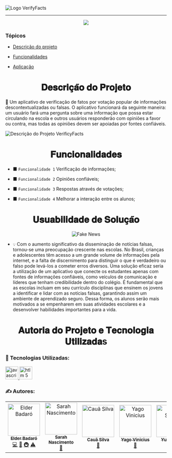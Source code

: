 ![Logo VerifyFacts](https://media.discordapp.net/attachments/817520258856386581/1104535914602041374/cooltext434993612318678.png)
<hr>

<p align="center">
   <img src="http://img.shields.io/static/v1?label=STATUS&message=EM%20DESENVOLVIMENTO&color=RED&style=for-the-badge" vitrinedev/>
</p>

### Tópicos 

- [Descrição do projeto](#𝐃𝐞𝐬𝐜𝐫𝐢𝐜̧𝐚̃𝐨-𝐝𝐨-𝐏𝐫𝐨𝐣𝐞𝐭𝐨)

- [Funcionalidades](#funcionalidades)

- [Aplicação](#aplicação)

<h1 align="center">𝐃𝐞𝐬𝐜𝐫𝐢𝐜̧𝐚̃𝐨 𝐝𝐨 𝐏𝐫𝐨𝐣𝐞𝐭𝐨</h1>

<p align="justify">

📖 Um aplicativo de verificação de fatos por votação popular de informações descontextualizadas ou falsas. O aplicativo funcionará da seguinte maneira: 
um usuário fará uma pergunta sobre uma informação que possa estar circulando na escola e outros usuários responderão com opiniões a favor ou contra, 
mas todas as opiniões devem ser apoiadas por fontes confiáveis.
 

![Descrição do Projeto VerificyFacts](https://storage.googleapis.com/gweb-uniblog-publish-prod/images/news.width-1300_FmjgacW.jpg)
</p>
  

<h1 align="center">𝐅𝐮𝐧𝐜𝐢𝐨𝐧𝐚𝐥𝐢𝐝𝐚𝐝𝐞𝐬</h1>

+ ■ `Funcionalidade 1` Verificação de informações;

+ ■ `Funcionalidade 2` Opiniões confiáveis;

+ ■ `Funcionalidade 3` Respostas através de votações;

+ ■ `Funcionalidade 4` Melhorar a interação entre os alunos;

<h1 align="center">𝐔𝐬𝐮𝐚𝐛𝐢𝐥𝐢𝐝𝐚𝐝𝐞 𝐝𝐞 𝐒𝐨𝐥𝐮𝐜̧𝐚̃𝐨</h1> 

<div align="center">

![Fake News](https://conteudo.imguol.com.br/c/noticias/d0/2023/04/29/tela-de-celular-escrita-fake-news-1682776958265_v2_4x3.jpg)

  </div>


 + `💡` Com o aumento significativo da disseminação de notícias falsas, tornou-se uma preocupação crescente nas escolas. No Brasil, crianças e adolescentes têm acesso a um grande volume de informações pela internet, e a falta de discernimento para distinguir o que é verdadeiro ou falso pode levá-los a cometer erros diversos. Uma solução eficaz seria a utilização de um aplicativo que conecte os estudantes apenas com fontes de informações confiáveis, como veículos de comunicação e líderes que tenham credibilidade dentro do colégio. É fundamental que as escolas incluam em seu currículo disciplinas que ensinem os jovens a identificar e lidar com as notícias falsas, garantindo assim um ambiente de aprendizado seguro. Dessa forma, os alunos serão mais motivados a se empenharem em suas atividades escolares e a desenvolver habilidades importantes para a vida.
  
<h1 align="center">𝐀𝐮𝐭𝐨𝐫𝐢𝐚 𝐝𝐨 𝐏𝐫𝐨𝐣𝐞𝐭𝐨 𝐞 𝐓𝐞𝐜𝐧𝐨𝐥𝐨𝐠𝐢𝐚 𝐔𝐭𝐢𝐥𝐢𝐳𝐚𝐝𝐚s</h1> 

### 💾 Tecnologias Utilizadas:

<a href="https://www.javascript.com/" target="_blank"> <img src="https://cdn.icon-icons.com/icons2/2108/PNG/512/javascript_icon_130900.png" alt="javascript" width="40" height="40"/> </a> 
<a href="https://html.spec.whatwg.org/multipage/" target="_blank"> <img src="https://cdn-icons-png.flaticon.com/512/919/919827.png" alt="htlm 5" width="40" height="40"/> </a> 

### ✍️ Autores: 
<table>
  <tbody>
    <tr>
      <td align="center"><a href="https://avatars.githubusercontent.com/u/130578013?v=4"><img src="https://avatars.githubusercontent.com/u/130578013?v=4?s=100" width="100px;" alt="Elder Badaró"/><br /><sub><b>Elder Badaró</b></sub></a><br /><a href="https://github.com/doutorwho" title="Código">💻</a> <a href="https://avatars.githubusercontent.com/u/130578013?v=4" title="Documentos">📖</a> <a href="#colégio" title="Infraestura (Construção, Planejamento, etc)">🚇</a> <a href="https://avatars.githubusercontent.com/u/130578013?v=4" title="Testes">⚠️</a></td>
       <td align="center"><a href="https://avatars.githubusercontent.com/u/131277418?v=4"><img src="https://avatars.githubusercontent.com/u/131277418?v=4?s=100" width="100px;" alt="Sarah Nascimento"/><br /><sub><b>Sarah Nascimento</b></sub></a><br /><a href="https://github.com/ncsttt" title="Documentos">📖</a></td>
       <td align="center"><a href="https://avatars.githubusercontent.com/u/130579253?v=4"><img src="https://avatars.githubusercontent.com/u/130579253?v=4?s=100" width="100px;" alt="Cauã Silva"/><br /><sub><b>Cauã Silva</b></sub></a><br /><a href="https://github.com/cauassilva" title="Documentos">📖</a></td>
<td align="center"><a href="https://avatars.githubusercontent.com/u/132069856?v=4"><img src="https://avatars.githubusercontent.com/u/132069856?v=4?s=100" width="100px;" alt="Yago Vinicius"/><br /><sub><b>Yago Vinicius</b></sub></a><br /><a href="https://github.com/Cac0ntivis" title="Documentos">📖</a></td>
<td align="center"><a href="https://avatars.githubusercontent.com/u/130580269?v=4"><img src="https://avatars.githubusercontent.com/u/130580269?v=4?s=100" width="100px;" alt="Yuri Souza"/><br /><sub><b>Yuri Souza</b></sub></a><br /><a href="https://github.com/jfjuhfhfhfujfiudjdfhfu" title="Documentos">📖</a></td>
